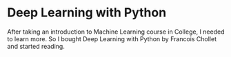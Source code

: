 # Deep Learning with Python

After taking an introduction to Machine Learning course in College,
I needed to learn more. So I bought Deep Learning with Python by Francois Chollet
and started reading.